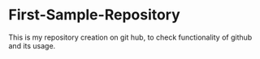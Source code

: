 # First-Sample-Repository
This is my repository creation on git hub, to check functionality of github and its usage.
